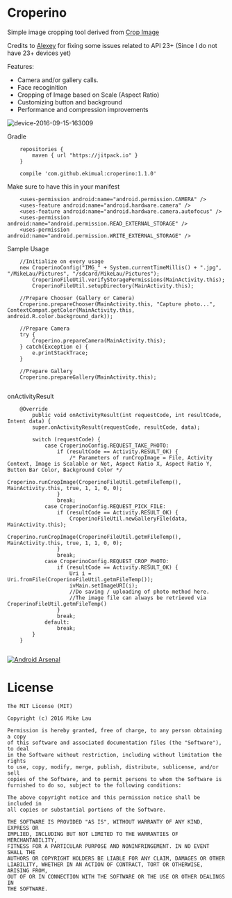 Croperino
=========

Simple image cropping tool derived from [Crop Image](https://github.com/biokys/cropimage)

Credits to [Alexey](https://github.com/tpom6oh) for fixing some issues related to API 23+ (Since I do not have 23+ devices yet)

Features:
* Camera and/or gallery calls.
* Face recoginition
* Cropping of Image based on Scale (Aspect Ratio)
* Customizing button and background
* Performance and compression improvements


![device-2016-09-15-163009](https://cloud.githubusercontent.com/assets/16832215/18544278/855d9aae-7b66-11e6-8236-ba1bc89a8e44.png)

Gradle

```
	repositories {
    	maven { url "https://jitpack.io" }
    }
```

```
	compile 'com.github.ekimual:croperino:1.1.0'
```

Make sure to have this in your manifest

```
    <uses-permission android:name="android.permission.CAMERA" />
    <uses-feature android:name="android.hardware.camera" />
    <uses-feature android:name="android.hardware.camera.autofocus" />
    <uses-permission android:name="android.permission.READ_EXTERNAL_STORAGE" />
    <uses-permission android:name="android.permission.WRITE_EXTERNAL_STORAGE" />
```
Sample Usage

```
	//Initialize on every usage
	new CroperinoConfig("IMG_" + System.currentTimeMillis() + ".jpg", "/MikeLau/Pictures", "/sdcard/MikeLau/Pictures");
        CroperinoFileUtil.verifyStoragePermissions(MainActivity.this);
        CroperinoFileUtil.setupDirectory(MainActivity.this);

	//Prepare Chooser (Gallery or Camera)
	Croperino.prepareChooser(MainActivity.this, "Capture photo...", ContextCompat.getColor(MainActivity.this, android.R.color.background_dark));
	 
	//Prepare Camera
	try {
	    Croperino.prepareCamera(MainActivity.this);
	} catch(Exception e) { 
	    e.printStackTrace;
	}
	
	//Prepare Gallery
	Croperino.prepareGallery(MainActivity.this);
	
```

onActivityResult

```
	@Override
    	public void onActivityResult(int requestCode, int resultCode, Intent data) {
        super.onActivityResult(requestCode, resultCode, data);

        switch (requestCode) {
            case CroperinoConfig.REQUEST_TAKE_PHOTO:
                if (resultCode == Activity.RESULT_OK) {
                    /* Parameters of runCropImage = File, Activity Context, Image is Scalable or Not, Aspect Ratio X, Aspect Ratio Y, Button Bar Color, Background Color */
                    Croperino.runCropImage(CroperinoFileUtil.getmFileTemp(), MainActivity.this, true, 1, 1, 0, 0);
                }
                break;
            case CroperinoConfig.REQUEST_PICK_FILE:
                if (resultCode == Activity.RESULT_OK) {
                    CroperinoFileUtil.newGalleryFile(data, MainActivity.this);
                    Croperino.runCropImage(CroperinoFileUtil.getmFileTemp(), MainActivity.this, true, 1, 1, 0, 0);
                }
                break;
            case CroperinoConfig.REQUEST_CROP_PHOTO:
                if (resultCode == Activity.RESULT_OK) {
                    Uri i = Uri.fromFile(CroperinoFileUtil.getmFileTemp());
                    ivMain.setImageURI(i);
                    //Do saving / uploading of photo method here.
                    //The image file can always be retrieved via CroperinoFileUtil.getmFileTemp()
                }
                break;
            default:
                break;
        }
    }
	
```

[![Android Arsenal](https://img.shields.io/badge/Android%20Arsenal-Croperino-green.svg?style=true)](https://android-arsenal.com/details/1/4374)

License
=======

```
The MIT License (MIT)

Copyright (c) 2016 Mike Lau

Permission is hereby granted, free of charge, to any person obtaining a copy
of this software and associated documentation files (the "Software"), to deal
in the Software without restriction, including without limitation the rights
to use, copy, modify, merge, publish, distribute, sublicense, and/or sell
copies of the Software, and to permit persons to whom the Software is
furnished to do so, subject to the following conditions:

The above copyright notice and this permission notice shall be included in
all copies or substantial portions of the Software.

THE SOFTWARE IS PROVIDED "AS IS", WITHOUT WARRANTY OF ANY KIND, EXPRESS OR
IMPLIED, INCLUDING BUT NOT LIMITED TO THE WARRANTIES OF MERCHANTABILITY,
FITNESS FOR A PARTICULAR PURPOSE AND NONINFRINGEMENT. IN NO EVENT SHALL THE
AUTHORS OR COPYRIGHT HOLDERS BE LIABLE FOR ANY CLAIM, DAMAGES OR OTHER
LIABILITY, WHETHER IN AN ACTION OF CONTRACT, TORT OR OTHERWISE, ARISING FROM,
OUT OF OR IN CONNECTION WITH THE SOFTWARE OR THE USE OR OTHER DEALINGS IN
THE SOFTWARE.
```
